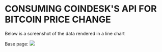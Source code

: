 # CONSUMING COINDESK'S API FOR BITCOIN PRICE CHANGE

Below is a screenshot of the data rendered in a line chart
<br>

Base page: <img src="./static/Screenshot.png"> 



